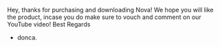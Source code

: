 Hey, thanks for purchasing and downloading Nova!
We hope you will like the product, incase you do make sure to vouch and comment on our YouTube video!
Best Regards
- donca.
